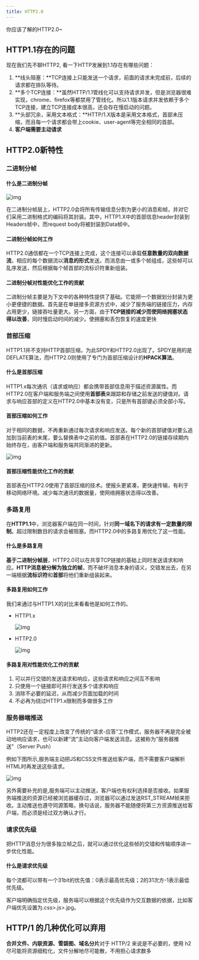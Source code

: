 ```yaml
---
title: HTTP2.0
---
```


你应该了解的HTTP2.0~
<!-- more -->

## HTTP1.1存在的问题

现在我们先不聊HTTP2, 看一下HTTP发展到1.1存在有哪些问题：

1. **线头阻塞：**TCP连接上只能发送一个请求，前面的请求未完成前，后续的请求都在排队等待。
2. **多个TCP连接：**虽然HTTP/1.1管线化可以支持请求并发，但是浏览器很难实现，chrome、firefox等都禁用了管线化。所以1.1版本请求并发依赖于多个TCP连接，建立TCP连接成本很高，还会存在慢启动的问题。
3. **头部冗余，采用文本格式：**HTTP/1.X版本是采用文本格式，首部未压缩，而且每一个请求都会带上cookie、user-agent等完全相同的首部。
4. **客户端需要主动请求**

## HTTP2.0新特性

### 二进制分帧

#### 什么是二进制分帧

![img](https://p1-jj.byteimg.com/tos-cn-i-t2oaga2asx/gold-user-assets/2018/12/9/16792b2d88c55af5~tplv-t2oaga2asx-zoom-in-crop-mark:1304:0:0:0.awebp)

在二进制分帧层上，HTTP2.0会将所有传输信息分割为更小的消息和帧，并对它们采用二进制格式的编码将其封装。其中，HTTP1.X中的首部信息header封装到Headers帧中，而request body将被封装到Data帧中。

#### 二进制分帧如何工作

HTTP2.0通信都在一个TCP连接上完成，这个连接可以承载**任意数量的双向数据流**，相应的每个数据流以**消息的形式**发送。而消息由一或多个帧组成，这些帧可以乱序发送，然后根据每个帧首部的流标识符重新组装。

#### 二进制分帧对性能优化工作的贡献

二进制分帧主要是为下文中的各种特性提供了基础。它能把一个数据划分封装为更小更便捷的数据。首先是在单链接多资源方式中，减少了服务端的链接压力，内存占用更少，链接吞吐量更大。另一方面，由于**TCP链接的减少而使网络拥塞状态得以改善**，同时慢启动时间的减少。使拥塞和丢包恢复的速度更快

### 首部压缩

HTTP1.1并不支持HTTP首部压缩，为此SPDY和HTTP2.0出现了。SPDY是用的是DEFLATE算法，而HTTP2.0则使用了专门为首部压缩设计的**HPACK算法**。

#### 什么是首部压缩

HTTP1.x每次通讯（请求或响应）都会携带首部信息用于描述资源属性。而HTTP2.0在客户端和服务端之间使用**首部表**来跟踪和存储之前发送的键值对。请求与响应首部的定义在HTTP2.0中基本没有变，只是所有首部键必须全部小写。

#### 首部压缩如何工作

对于相同的数据，不再重新通过每次请求和响应发送。每个新的首部键值对要么追加到当前表的末尾，要么替换表中之前的值。首部表在HTTP2.0的链接存续期内始终存在，由客户端和服务端共同渐进的更新。

![img](https://p1-jj.byteimg.com/tos-cn-i-t2oaga2asx/gold-user-assets/2018/1/5/160c570596a277bf~tplv-t2oaga2asx-zoom-in-crop-mark:1304:0:0:0.awebp)



#### 首部压缩性能优化工作的贡献

首部表在HTTP2.0使用了首部压缩的技术。使报头更紧凑，更快速传输，有利于移动网络环境。减少每次通讯的数据量，使网络拥塞状态得以改善。

### 多路复用

在**HTTP1.1**中，浏览器客户端在同一时间，针对**同一域名下的请求有一定数量的限制**。超过限制数目的请求会被阻塞。而HTTP2.0中的多路复用优化了这一性能。

#### 什么是多路复用

**基于二进制分帧层**，HTTP2.0可以在共享TCP链接的基础上同时发送请求和响应。**HTTP消息被分解为独立的帧**，而不破坏消息本身的语义，交错发出去，在另一端根据**流标识符**和**首部**将他们重新组装起来。

#### 多路复用如何工作

我们来通过与HTTP1.X的对比来看看他是如何工作的。

- HTTP1.x

  ![img](https://p1-jj.byteimg.com/tos-cn-i-t2oaga2asx/gold-user-assets/2018/1/5/160c5b5d678210bb~tplv-t2oaga2asx-zoom-in-crop-mark:1304:0:0:0.awebp)

- HTTP2.0

  ![img](https://p1-jj.byteimg.com/tos-cn-i-t2oaga2asx/gold-user-assets/2018/1/5/160c5b6a596f82fe~tplv-t2oaga2asx-zoom-in-crop-mark:1304:0:0:0.awebp)

#### 多路复用对性能优化工作的贡献

1. 可以并行交错的发送请求和响应，这些请求和响应之间互不影响
2. 只使用一个链接即可并行发送多个请求和响应
3. 消除不必要的延迟，从而减少页面加载的时间
4. 不必再为绕过HTTP1.x限制而多做很多工作

### 服务器端推送

HTTP2还在一定程度上改变了传统的“请求-应答”工作模式，服务器不再是完全被动地响应请求，也可以新建“流”主动向客户端发送消息。这被称为"服务器推送"（Server Push）

例如下图所示,服务端主动把JS和CSS文件推送给客户端，而不需要客户端解析HTML时再发送这些请求。

![img](https://p1-jj.byteimg.com/tos-cn-i-t2oaga2asx/gold-user-assets/2019/2/28/16934a8dd0ad7485~tplv-t2oaga2asx-zoom-in-crop-mark:1304:0:0:0.awebp)

另外需要补充的是,服务端可以主动推送，客户端也有权利选择是否接收。如果服务端推送的资源已经被浏览器缓存过，浏览器可以通过发送RST_STREAM帧来拒收。主动推送也遵守同源策略，换句话说，服务器不能随便将第三方资源推送给客户端，而必须是经过双方确认才行。

### 请求优先级

把HTTP消息分为很多独立帧之后，就可以通过优化这些帧的交错和传输顺序进一步优化性能。

#### 什么是请求优先级

每个流都可以带有一个31bit的优先值：0表示最高优先级；2的31次方-1表示最低优先级。

客户端明确指定优先级，服务端可以根据这个优先级作为交互数据的依据，比如客户端优先设置为.css>.js>.jpg。

## HTTP/1 的几种优化可以弃用

**合并文件、内联资源、雪碧图、域名分片**对于 HTTP/2 来说是不必要的，使用 h2 尽可能将资源细粒化，文件分解地尽可能散，不用担心请求数多